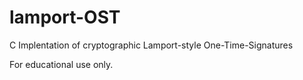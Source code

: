 # lamport-OST
C Implentation of cryptographic Lamport-style One-Time-Signatures

For educational use only.
